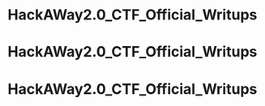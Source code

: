 # HackAWay2.0_CTF_Official_Writups
# HackAWay2.0_CTF_Official_Writups
# HackAWay2.0_CTF_Official_Writups

